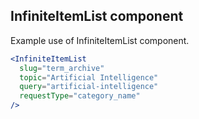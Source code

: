 ## InfiniteItemList component

Example use of InfiniteItemList component.

```jsx
<InfiniteItemList
  slug="term_archive"
  topic="Artificial Intelligence"
  query="artificial-intelligence"
  requestType="category_name"
/>
```
